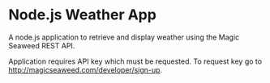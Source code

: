 # Node.js Weather App

A node.js application to retrieve and display weather using the Magic Seaweed REST API. 

Application requires API key which must be requested. To request key go to <a href="http://magicseaweed.com/developer/sign-up">http://magicseaweed.com/developer/sign-up</a>.